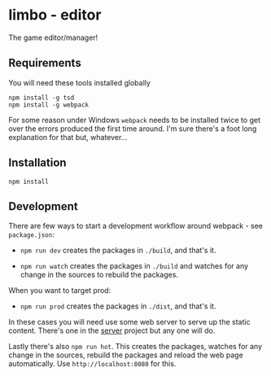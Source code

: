 # limbo - editor
The game editor/manager!

Requirements
---
You will need these tools installed globally
```
npm install -g tsd
npm install -g webpack
```

For some reason under Windows `webpack` needs to be installed twice to get over the errors produced the first time around. 
I'm sure there's a foot long explanation for that but, whatever...

Installation
---
```
npm install
```

Development
---

There are few ways to start a development workflow around webpack - see `package.json`: 

- `npm run dev` creates the packages in `./build`, and that's it. 

- `npm run watch` creates the packages in `./build` and watches for any change in the sources to rebuild the packages.

When you want to target prod:

- `npm run prod` creates the packages in `./dist`, and that's it.

In these cases you will need use some web server to serve up the static content. There's one in the [server](../server) project but any one will do.

Lastly there's also `npm run hot`.
This creates the packages, watches for any change in the sources, rebuild the packages and reload the web page automatically.
Use `http://localhost:8080` for this.
